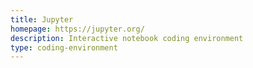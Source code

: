 ```yaml
---
title: Jupyter
homepage: https://jupyter.org/
description: Interactive notebook coding environment
type: coding-environment
---
```


